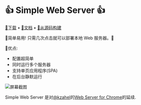 # :+1: Simple Web Server :+1:

[:arrow_down_small:下载](https://simplewebserver.org/zh-CN/download/) &bull; [:memo:文档](https://simplewebserver.org/zh-CN/docs/options.html) &bull; [:hammer:从源码构建](https://simplewebserver.org/zh-CN/docs/build.html)



:sparkling_heart:简单易用! 只需几次点击就可以部署本地 Web 服务器。:kiss:

:tulip:优点:
- 配置超简单
- 同时运行多个服务器
- 支持单页应用程序(SPA)
- 在后台静默运行

![屏幕截图](https://user-images.githubusercontent.com/11605395/163694811-46e3b79c-a187-4c78-b622-6250a6d5d9d0.jpeg)

Simple Web Server 是对[@kzahel](https://github.com/kzahel)的[Web Server for Chrome](https://github.com/kzahel/web-server-chrome)的延续.

